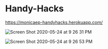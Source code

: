 # Handy-Hacks

https://monicaep-handyhacks.herokuapp.com/

![Screen Shot 2020-05-24 at 9 26 31 PM](https://user-images.githubusercontent.com/12807042/82778172-75680d80-9e05-11ea-9ce6-c795e9720387.png)

![Screen Shot 2020-05-24 at 9 26 53 PM](https://user-images.githubusercontent.com/12807042/82778171-7436e080-9e05-11ea-95d7-66111ccc0127.png)

